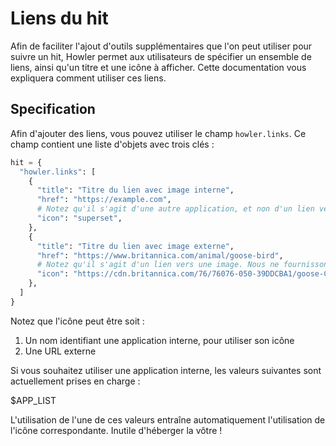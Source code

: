 # Liens du hit

Afin de faciliter l'ajout d'outils supplémentaires que l'on peut utiliser pour suivre un hit, Howler permet aux utilisateurs de spécifier un ensemble de liens, ainsi qu'un titre et une icône à afficher. Cette documentation vous expliquera comment utiliser ces liens.

## Specification

Afin d'ajouter des liens, vous pouvez utiliser le champ `howler.links`. Ce champ contient une liste d'objets avec trois clés :

```python
hit = {
  "howler.links": [
    {
      "title": "Titre du lien avec image interne",
      "href": "https://example.com",
      # Notez qu'il s'agit d'une autre application, et non d'un lien vers une image.
      "icon": "superset",
    },
    {
      "title": "Titre du lien avec image externe",
      "href": "https://www.britannica.com/animal/goose-bird",
      # Notez qu'il s'agit d'un lien vers une image. Nous ne fournissons pas d'hébergement, vous devrez donc l'héberger ailleurs !
      "icon": "https://cdn.britannica.com/76/76076-050-39DDCBA1/goose-Canada-North-America.jpg",
    },
  ]
}
```

Notez que l'icône peut être soit :

1. Un nom identifiant une application interne, pour utiliser son icône
2. Une URL externe

Si vous souhaitez utiliser une application interne, les valeurs suivantes sont actuellement prises en charge :

$APP_LIST

L'utilisation de l'une de ces valeurs entraîne automatiquement l'utilisation de l'icône correspondante. Inutile d'héberger la vôtre !
